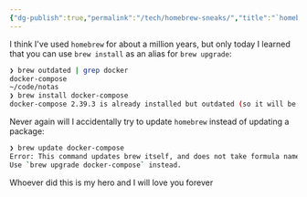 ```yaml
---
{"dg-publish":true,"permalink":"/tech/homebrew-sneaks/","title":"`homebrew` sneaks","tags":["TIL"],"noteIcon":"","created":"2025-10-12T16:10:50.817-05:00"}
---
```


I think I've used `homebrew` for about a million years, but only today I learned that you can use `brew install` as an alias for `brew upgrade`:

```bash
❯ brew outdated | grep docker
docker-compose
~/code/notas
❯ brew install docker-compose
docker-compose 2.39.3 is already installed but outdated (so it will be upgraded).
```

Never again will I accidentally try to update `homebrew` instead of updating a package:

```bash
❯ brew update docker-compose
Error: This command updates brew itself, and does not take formula names.
Use `brew upgrade docker-compose` instead.
```

Whoever did this is my hero and I will love you forever